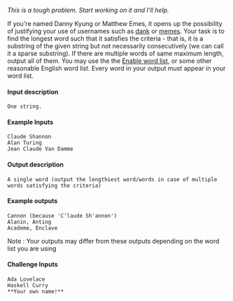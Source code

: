 *This is a tough problem. Start working on it and I'll help.*

If you're named Danny Kyung or Matthew Emes, it opens up the possibility of justifying your use of usernames such as [dank](https://github.com/dank) or [memes](https://github.com/memes).
Your task is to find the longest word such that it satisfies the criteria - that is, it is a substring of the given string but not necessarily consecutively (we can call it a sparse substring). If there are multiple words of same maximum length, output all of them.
You may use the the [Enable word list](http://norvig.com/ngrams/enable1.txt), or some other reasonable English word list. Every word in your output must appear in your word list.

#### Input description
```
One string.
```
#### Example Inputs
```
Claude Shannon
Alan Turing
Jean Claude Van Damme

```
#### Output description
```
A single word (output the lengthiest word/words in case of multiple words satisfying the criteria)
```
#### Example outputs
```
Cannon (because 'C'laude Sh'annon')
Alanin, Anting
Academe, Enclave

```
Note : Your outputs may differ from these outputs depending on the word list you are using

#### Challenge Inputs
```
Ada Lovelace
Haskell Curry
**Your own name!**
```
